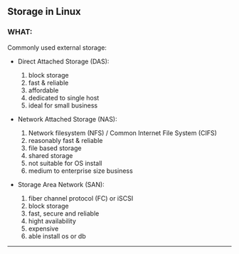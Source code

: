 ## Storage in Linux ##

### WHAT: ###

Commonly used external storage:

- Direct Attached Storage (DAS):
    
    1. block storage
    2. fast & reliable
    3. affordable
    4. dedicated to single host
    5. ideal for small business

- Network Attached Storage (NAS):

    1. Network filesystem (NFS) / Common Internet File System (CIFS)
    2. reasonably fast & reliable
    3. file based storage
    4. shared storage
    5. not suitable for OS install
    6. medium to enterprise size business
 
- Storage Area Network (SAN):

    1. fiber channel protocol (FC) or iSCSI
    2. block storage
    3. fast, secure and reliable
    4. hight availability
    5. expensive
    6. able install os or db
---




